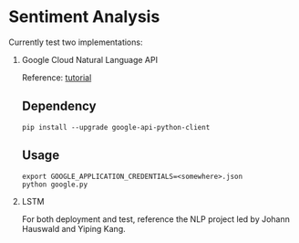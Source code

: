 # Sentiment Analysis

Currently test two implementations:

1. Google Cloud Natural Language API

	Reference: [tutorial](https://cloud.google.com/natural-language/docs/sentiment-tutorial)

	## Dependency

	```
	pip install --upgrade google-api-python-client
	```

	## Usage

	```
	export GOOGLE_APPLICATION_CREDENTIALS=<somewhere>.json
	python google.py
	```

2. LSTM

	For both deployment and test, reference the NLP project led by Johann Hauswald and Yiping Kang.
